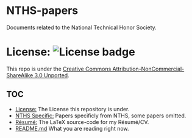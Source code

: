 # NTHS-papers

Documents related to the National Technical Honor Society.

# License: ![License badge](https://img.shields.io/badge/License-CC%20BY--NC--SA%203.0-blue.svg)

This repo is under the [Creative Commons Attribution-NonCommercial-ShareAlike 3.0 Unported](https://creativecommons.org/licenses/by-nc-sa/3.0/).

## TOC

- [License:](LICENSE) The License this repository is under.
- [NTHS Specific:](nths-specific) Papers specificly from NTHS, some papers omitted.
- [Résumé:](resume) The LaTeX source-code for my Résumé/CV.
- [README.md](README.md) What you are reading right now.
